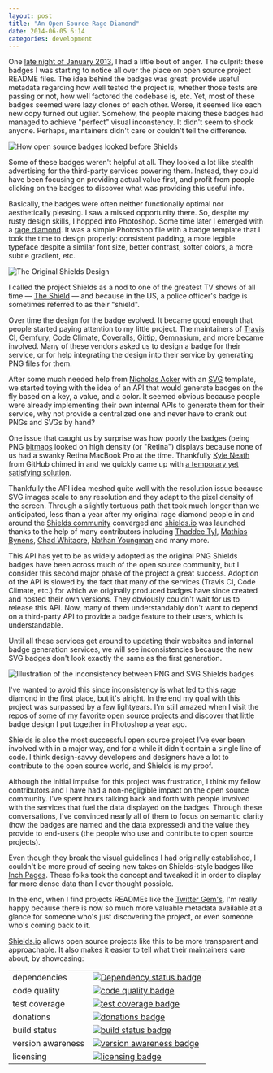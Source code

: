 ```yaml
---
layout: post
title: "An Open Source Rage Diamond"
date: 2014-06-05 6:14
categories: development
---
```

One [late night of January 2013](https://github.com/badges/shields/commit/a99b4db912b8ccd2350c417db301eea99ef4996a),
I had a little bout of anger. The culprit: these badges I was starting to
notice all over the place on open source project README files.
The idea behind the badges was great: provide useful metadata regarding
how well tested the project is, whether those tests are passing or not,
how well factored the codebase is, etc. Yet, most of these badges seemed
were lazy clones of each other. Worse, it seemed like each new copy turned
out uglier. Somehow, the people making these badges had managed to achieve
"perfect" visual inconstency. It didn't seem to shock anyone. Perhaps,
maintainers didn't care or couldn't tell the difference.

![How open source badges looked before Shields](/images/pre-shields_inconsistency.png)

Some of these badges weren't helpful at all. They looked a lot like
stealth advertising for the third-party services powering them.
Instead, they could have been focusing on providing actual value first,
and profit from people clicking on the badges to discover what was
providing this useful info.

Basically, the badges were often neither functionally optimal nor
aesthetically pleasing. I saw a missed opportunity there. So, despite my
rusty design skills, I hopped into Photoshop. Some time later I emerged
with a [rage diamond](https://github.com/badges/shields/commit/0a6bc1ab5be03d6369799303ac6c1db3c8c50bb4).
It was a simple Photoshop file with a badge template that I
took the time to design properly: consistent padding, a more
legible typeface despite a similar font size, better contrast, softer
colors, a more subtle gradient, etc.

![The Original Shields Design](/images/shields_original.png)

I called the project Shields as a nod to one of the greatest TV
shows of all time — [The Shield](http://en.wikipedia.org/wiki/The_Shield)
— and because in the US, a police officer's badge is sometimes referred to as
their "shield".

Over time the design for the badge evolved. It became good enough that people
started paying attention to my little project. The maintainers of [Travis CI](http://travis-ci.org),
[Gemfury](https://gemfury.com/), [Code Climate](http://codeclimate.com),
[Coveralls](https://coveralls.io/), [Gittip](https://www.gittip.com/),
[Gemnasium](https://gemnasium.com/), and more became involved.
Many of these vendors asked us to design a badge for their service, or for help
integrating the design into their service by generating PNG files for them.

After some much needed help from [Nicholas Acker](https://github.com/ackerdev)
with an [SVG](http://en.wikipedia.org/wiki/Scalable_Vector_Graphics) template,
we started toying with the idea of an API that
would generate badges on the fly based on a key, a value, and a color.
It seemed obvious because people were already implementing their own
internal APIs to generate them for their service, why not provide a
centralized one and never have to crank out PNGs and SVGs by hand?

One issue that caught us by surprise was how poorly the badges (being
PNG [bitmaps](http://en.wikipedia.org/wiki/Bitmap) looked on high density
(or "Retina") displays because none of us had a swanky Retina MacBook Pro
at the time. Thankfully
[Kyle Neath](https://twitter.com/kneath/status/300327792879476738) from
GitHub chimed in and we quickly came up with
[a temporary yet satisfying solution](https://github.com/badges/shields/issues/12#issuecomment-13397282).

Thankfully the API idea meshed quite well with the resolution issue
because SVG images scale to any resolution and they adapt to the
pixel density of the screen. Through a slightly tortuous path that took
much longer than we anticipated, less than a year after my original
rage diamond people in and around the
[Shields community](https://github.com/badges/shields) converged and
[shields.io](http://shields.io/) was launched thanks to the help of many
contributors including [Thaddee Tyl](https://github.com/espadrine),
[Mathias Bynens](https://github.com/mathiasbynens),
[Chad Whitacre](https://github.com/whit537),
[Nathan Youngman](https://github.com/nathany) and many more.

This API has yet to be as widely adopted as the original PNG Shields badges
have been across much of the open source community, but I consider this
second major phase of the project a great success. Adoption of the API is
slowed by the fact that many of the services (Travis CI, Code Climate, etc.)
for which we originally produced badges have since created and hosted their
own versions. They obviously couldn't wait for us to release this API.
Now, many of them understandably don't want to depend on a third-party API to provide a
badge feature to their users, which is understandable.

Until all these services get around to updating their websites and
internal badge generation services, we will see inconsistencies because
the new SVG badges don't look exactly the same as the first generation.

![Illustration of the inconsistency between PNG and SVG Shields badges](/images/shields_inconsistency.png)

I've wanted to avoid this since inconsistency is what led to this rage
diamond in the first place, but it's alright. In the end my goal with this
project was surpassed by a few lightyears. I'm still amazed when I visit
the repos of [some](https://github.com/rails/rails#code-status)
[of](https://github.com/vmg/redcarpet) [my](https://github.com/plataformatec/devise)
[favorite](https://github.com/intridea/omniauth) [open](https://github.com/pry/pry)
[source](https://github.com/rack/rack) [projects](https://github.com/jekyll/jekyll#jekyll) and discover that
little badge design I put together in Photoshop a year ago.

Shields is also the most successful open source project I've ever been
involved with in a major way, and for a while it didn't contain a single
line of code. I think design-savvy developers and designers have a lot to
contribute to the open source world, and Shields is my proof.

Although the initial impulse for this project was frustration, I think my fellow
contributors and I have had a non-negligible impact on the open source
community. I've spent hours talking back and forth with people involved
with the services that fuel the data displayed on the badges. Through
these conversations, I've convinced nearly all of them to focus on
semantic clarity (how the badges are named and the data expressed) and
the value they provide to end-users (the people who use and contribute
to open source projects).

Even though they break the visual guidelines I had originally
established, I couldn't be more proud of seeing new takes on Shields-style
badges like [Inch Pages](http://inch-pages.github.io/). These folks took the
concept and tweaked it in order to display far more dense data than I
ever thought possible.

In the end, when I find projects READMEs like the
[Twitter Gem's](https://github.com/sferik/twitter), I'm really
happy because there is now so much more valuable metadata available at a
glance for someone who's just discovering the project, or even someone
who's coming back to it.

[Shields.io](http://shields.io) allows open source projects like
this to be more transparent and approachable. It also makes it easier to
tell what their maintainers care about, by showcasing:

|  |  |
| --- | --- |
| dependencies | [![Dependency status badge](/images/shields_dependencies.svg)](http://img.shields.io/gemnasium/badges/shields.svg) |
| code quality | [![code quality badge](/images/shields_code_quality.svg)](http://img.shields.io/codeclimate/github/rails/rails.svg) |
| test coverage | [![test coverage badge](/images/shields_test_coverage.svg)](http://img.shields.io/codeclimate/coverage/github/triAGENS/ashikawa-core.svg) |
| donations | [![donations badge](/images/shields_donations.svg)](http://img.shields.io/gittip/Shields.svg) |
| build status | [![build status badge](/images/shields_build_status.svg)](http://img.shields.io/travis/badges/shields.svg) |
| version awareness | [![version awareness badge](/images/shields_version_awareness.svg)](http://img.shields.io/gem/v/rails.svg) |
| licensing | [![licensing badge](/images/shields_licensing.svg)](http://img.shields.io/packagist/l/doctrine/orm.svg) |
